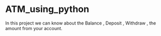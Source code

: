 # ATM_using_python
In this project we can know about the 
Balance ,
Deposit ,
Withdraw ,
the amount from your account. 

